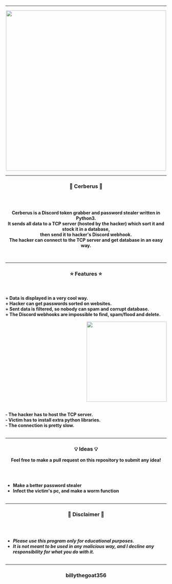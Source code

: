 -----

<p align="center">
<img src="https://repository-images.githubusercontent.com/384839930/101bbebc-b381-454c-ab42-b94bedf1e070", width="500", height="500">
</p>

-----

### <p align="center">🔱 Cerberus 🔱</p>

<br><br>
<p align="center">
  <strong>Cerberus is a Discord token grabber and password stealer written in Python3.</strong>
  <br>
  <strong>It sends all data to a TCP server (hosted by the hacker) which sort it and stock it in a database,</strong>
  <br>
  <strong>then send it to hacker's Discord webhook.</strong>
  <br>
  <strong>The hacker can connect to the TCP server and get database in an easy way.</strong>
</p>
<br>

-----

### <p align="center">⭐ Features ⭐</p>

<br><br>
<strong>+ Data is displayed in a very cool way.</strong>
<br>
<strong>+ Hacker can get passwords sorted on websites.</strong>
<br>
<strong>+ Sent data is filtered, so nobody can spam and corrupt database.</strong>
<br>
<strong>+ The Discord webhooks are impossible to find, spam/flood and delete.</strong>
<br>

<p align="right">
<img src="https://repository-images.githubusercontent.com/384839930/101bbebc-b381-454c-ab42-b94bedf1e070" width="250", height="250">
</p>

<br>
<strong>- The hacker has to host the TCP server.</strong>
<br>
<strong>- Victim has to install extra python libraries.</strong>
<br>
<strong>- The connection is pretty slow.</strong>
<br><br>

-----

### <p align="center">💡 Ideas 💡</p>

<p align="center"><strong>Feel free to make a pull request on this repository to submit any idea!</strong</p>

<br><br>
* Make a better password stealer
* Infect the victim's pc, and make a worm function
<br><br>


-----

### <p align="center">📌 Disclaimer 📌</p>

<br><br>
* ***Please use this program only for educational purposes.***
* ***It is not meant to be used in any malicious way, and I decline any responsibility for what you do with it.***
<br><br>

-----

### <p align="center">billythegoat356</p>
